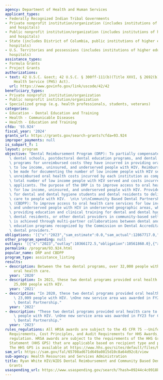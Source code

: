 ```yaml
---
agency: Department of Health and Human Services
applicant_types:
- Federally Recognized Indian Tribal Governments
- Private nonprofit institution/organization (includes institutions of higher education
  and hospitals)
- Public nonprofit institution/organization (includes institutions of higher education
  and hospitals)
- State (includes District of Columbia, public institutions of higher education and
  hospitals)
- U.S. Territories and possessions (includes institutions of higher education and
  hospitals)
assistance_types:
- Formula Grants
- Project Grants
authorizations:
- text: 42 U.S.C. &sect; 42 U.S.C. § 300ff-111(b)(Title XXVI, § 2692(b) of the Public
    Health Service (PHS) Act).
  url: https://www.govinfo.gov/link/uscode/42/42
beneficiary_types:
- Private nonprofit institution/organization
- Public nonprofit institution/organization
- Specialized group (e.g. health professionals, students, veterans)
categories:
- Education - Dental Education and Training
- Health - Communicable Diseases
- Health - Education and Training
cfda: '93.924'
fiscal_year: '2024'
grants_url: https://grants.gov/search-grants?cfda=93.924
improper_payments: null
is_subpart_f: 1
layout: program
objective: "Dental Reimbursement Program (DRP): To partially compensate accredited\
  \ dental schools, postdoctoral dental education programs, and dental hygiene education\
  \ programs for unreimbursed costs they have incurred in providing oral health services\
  \ to low income, uninsured, and underserved people with HIV. Reimbursement will\
  \ be made for documenting the number of low income people with HIV served and the\
  \ unreimbursed oral health costs incurred by each institution as compared with the\
  \ total number of low income people with HIV served and costs incurred by all eligible\
  \ applicants. The purpose of the DRP is to improve access to oral health care services\
  \ for low income, uninsured, and underserved people with HIV. Provide clinical training\
  \ for dental and dental hygiene students and dental residents to deliver oral health\
  \ care to people with HIV.  \n\n \n\nCommunity Based Dental Partnership Program\
  \ (CBDPP): To improve access to oral health care services for low income, uninsured\
  \ and underserved people with HIV in underserved geographic areas, while simultaneously\
  \ providing education and clinical training for dental and dental hygiene students,\
  \ dental residents, or other dental providers in community-based settings. This\
  \ is achieved through multi-partner collaborations between dental and dental hygiene\
  \ education programs recognized by the Commission on Dental Accreditation and community-based\
  \ dental providers."
obligations: '[{"x":"2023","sam_estimate":0.0,"sam_actual":12867717.0,"usa_spending_actual":12682898.35},{"x":"2024","sam_estimate":0.0,"sam_actual":12931994.0,"usa_spending_actual":12629802.7},{"x":"2025","sam_estimate":0.0,"sam_actual":13000000.0,"usa_spending_actual":-32493.0}]'
other_program_spending: null
outlays: '[{"x":"2023","outlay":10366172.5,"obligation":10561860.0},{"x":"2024","outlay":8534584.13,"obligation":9305856.0},{"x":"2025","outlay":0.0,"obligation":0.0}]'
permalink: /program/93.924.html
popular_name: DRP and CBDPP
program_type: assistance_listing
results:
- description: Between the two dental programs, over 32,000 people with HIV have received
    oral health care.
  year: '2020'
- description: In 2021, these two dental programs provided oral health care to over
    25,000 people with HIV.
  year: '2021'
- description: "In 2020, these two dental programs provided oral health care to over\
    \ 23,009 people with HIV. \nOne new service area was awarded in FY23 for Community-Based\
    \ Dental Partnership."
  year: '2022'
- description: "These two dental programs provided oral health care to over 28,000\
    \ people with HIV. \nOne new service area was awarded in FY23 for Community-Based\
    \ Dental Partnership."
  year: '2023'
rules_regulations: All HRSA awards are subject to the 45 CFR 75 --Uniform Administrative
  Requirements, Cost Principles, and Audit Requirements for HHS Awards, and any successor
  regulation. HRSA awards are subject to the requirements of the HHS Grants Policy
  Statement (HHS GPS) that are applicable based on recipient type and purpose of award.
  The HHS GPS is available at https://www.hhs.gov/sites/default/files/hhs-grants-policy-statement-october-2024.pdf
sam_url: https://sam.gov/fal/65708ad671d649a0815d10c8a64d92c8/view
sub-agency: Health Resources and Services Administration
title: Ryan White HIV/AIDS Dental Reimbursement and Community Based Dental Partnership
  Grants
usaspending_url: https://www.usaspending.gov/search/?hash=09244c4c0918b3fb809eda0e587e995c
---
```

